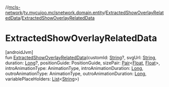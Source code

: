 //[mcls-network](../../../index.md)/[tv.mycujoo.mclsnetwork.domain.entity](../index.md)/[ExtractedShowOverlayRelatedData](index.md)/[ExtractedShowOverlayRelatedData](-extracted-show-overlay-related-data.md)

# ExtractedShowOverlayRelatedData

[androidJvm]\
fun [ExtractedShowOverlayRelatedData](-extracted-show-overlay-related-data.md)(customId: [String](https://kotlinlang.org/api/latest/jvm/stdlib/kotlin/-string/index.html)?, svgUrl: [String](https://kotlinlang.org/api/latest/jvm/stdlib/kotlin/-string/index.html), duration: [Long](https://kotlinlang.org/api/latest/jvm/stdlib/kotlin/-long/index.html)?, positionGuide: PositionGuide, sizePair: [Pair](https://kotlinlang.org/api/latest/jvm/stdlib/kotlin/-pair/index.html)&lt;[Float](https://kotlinlang.org/api/latest/jvm/stdlib/kotlin/-float/index.html), [Float](https://kotlinlang.org/api/latest/jvm/stdlib/kotlin/-float/index.html)&gt;, introAnimationType: AnimationType, introAnimationDuration: [Long](https://kotlinlang.org/api/latest/jvm/stdlib/kotlin/-long/index.html), outroAnimationType: AnimationType, outroAnimationDuration: [Long](https://kotlinlang.org/api/latest/jvm/stdlib/kotlin/-long/index.html), variablePlaceHolders: [List](https://kotlinlang.org/api/latest/jvm/stdlib/kotlin.collections/-list/index.html)&lt;[String](https://kotlinlang.org/api/latest/jvm/stdlib/kotlin/-string/index.html)&gt;)
